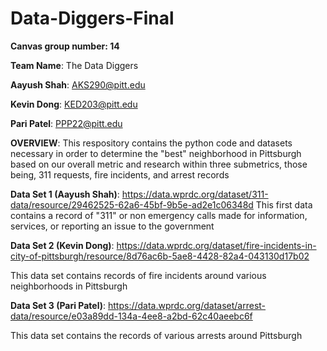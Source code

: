 # Data-Diggers-Final

**Canvas group number: 14**

**Team Name**: The Data Diggers

**Aayush Shah**: AKS290@pitt.edu

**Kevin Dong**: KED203@pitt.edu

**Pari Patel**: PPP22@pitt.edu

**OVERVIEW**: This respository contains the python code and datasets necessary in order to determine the "best" neighborhood in Pittsburgh based on our overall metric and research within three submetrics, those being, 311 requests, fire incidents, and arrest records

**Data Set 1 (Aayush Shah)**: https://data.wprdc.org/dataset/311-data/resource/29462525-62a6-45bf-9b5e-ad2e1c06348d
This first data contains a record of "311" or non emergency calls made for information, services, or reporting an issue to the government


**Data Set 2 (Kevin Dong)**: https://data.wprdc.org/dataset/fire-incidents-in-city-of-pittsburgh/resource/8d76ac6b-5ae8-4428-82a4-043130d17b02

This data set contains records of fire incidents around various neighborhoods in Pittsburgh


**Data Set 3 (Pari Patel)**: https://data.wprdc.org/dataset/arrest-data/resource/e03a89dd-134a-4ee8-a2bd-62c40aeebc6f

This data set contains the records of various arrests around Pittsburgh

